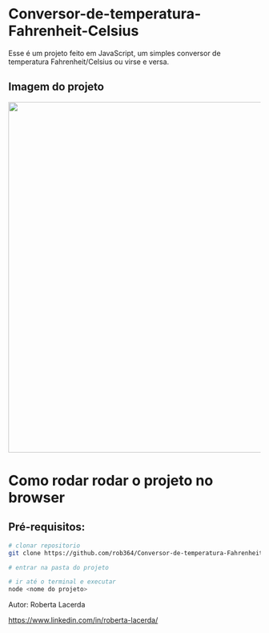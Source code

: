 # Conversor-de-temperatura-Fahrenheit-Celsius
Esse é um projeto feito em JavaScript, um simples conversor de temperatura  Fahrenheit/Celsius ou virse e versa.

## Imagem do projeto
<div align="center">
<img src="https://user-images.githubusercontent.com/58272413/197371954-6ead9347-cc4c-47cc-82bf-7fcea8221d59.png" width="700px" />
</div>

# Como rodar rodar o projeto no browser
## Pré-requisitos: 

``` bash
# clonar repositorio
git clone https://github.com/rob364/Conversor-de-temperatura-Fahrenheit-Celsius

# entrar na pasta do projeto

# ir até o terminal e executar
node <nome do projeto>

```

Autor: Roberta Lacerda

https://www.linkedin.com/in/roberta-lacerda/


